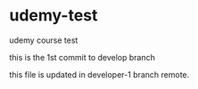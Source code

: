 # udemy-test
udemy course test

this is the 1st commit to develop branch

this file is updated in developer-1 branch remote.
